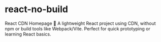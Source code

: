 # react-no-build


React CDN Homepage 🚀
A lightweight React project using CDN, without npm or build tools like Webpack/Vite. Perfect for quick prototyping or learning React basics.
